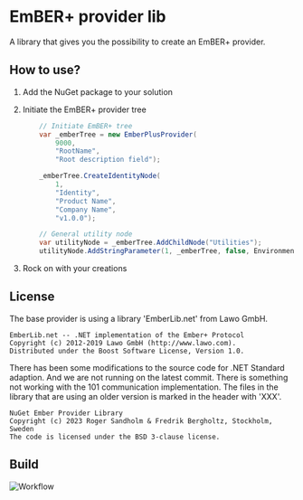 # EmBER+ provider lib

A library that gives you the possibility to create an EmBER+ provider.

## How to use?

1. Add the NuGet package to your solution
2. Initiate the EmBER+ provider tree

    ```csharp
        // Initiate EmBER+ tree
        var _emberTree = new EmberPlusProvider(
            9000,
            "RootName",
            "Root description field");

        _emberTree.CreateIdentityNode(
            1,
            "Identity",
            "Product Name",
            "Company Name",
            "v1.0.0");

        // General utility node
        var utilityNode = _emberTree.AddChildNode("Utilities");
        utilityNode.AddStringParameter(1, _emberTree, false, Environment.MachineName);

    ```

3. Rock on with your creations

## License

The base provider is using a library 'EmberLib.net' from Lawo GmbH.

```code
EmberLib.net -- .NET implementation of the Ember+ Protocol
Copyright (c) 2012-2019 Lawo GmbH (http://www.lawo.com).
Distributed under the Boost Software License, Version 1.0.
```

There has been some modifications to the source code for .NET Standard adaption.
And we are not running on the latest commit. There is something not working with the
101 communication implementation. The files in the library that are using an
older version is marked in the header with 'XXX'.

```code
NuGet Ember Provider Library
Copyright (c) 2023 Roger Sandholm & Fredrik Bergholtz, Stockholm, Sweden
The code is licensed under the BSD 3-clause license.
```

## Build

![Workflow](https://github.com/Roog/nuget-ember-plus-provider-lib/workflows/ContinuousIntegration%20Release%20NuGet/badge.svg)

